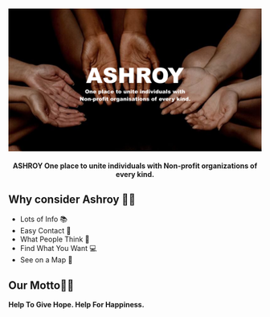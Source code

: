 <br />
<p align="center">
    <img src="/profile/ashroy-banner.png" alt="Ashroy Banner">
    <br />
    <br />
    <b>ASHROY One place to unite individuals with Non-profit organizations of every kind.
</b>
</p>

<h2>Why consider Ashroy 🧑‍🎓</h2>

<ul>
    <li>Lots of Info  📚 </li>
    <li>Easy Contact  📝</li>
    <li>What People Think 🧠</li>
    <li>Find What You Want  💻</li>
    <li>See on a Map 📌</li>
</ul>

<h2>Our Motto🧑‍🎓</h2>

<b>Help To Give Hope. Help For Happiness.</b>
